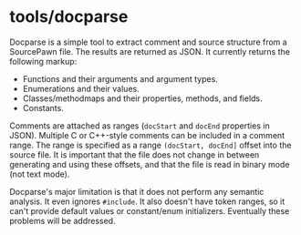 tools/docparse
==============

Docparse is a simple tool to extract comment and source structure from a SourcePawn file. The results are returned as JSON. It currently returns the following markup:
 - Functions and their arguments and argument types.
 - Enumerations and their values.
 - Classes/methodmaps and their properties, methods, and fields.
 - Constants.

Comments are attached as ranges (`docStart` and `docEnd` properties in JSON). Multiple C or C++-style comments can be included in a comment range. The range is specified as a range `(docStart, docEnd]` offset into the source file. It is important that the file does not change in between generating and using these offsets, and that the file is read in binary mode (not text mode).

Docparse's major limitation is that it does not perform any semantic analysis. It even ignores `#include`. It also doesn't have token ranges, so it can't provide default values or constant/enum initializers. Eventually these problems will be addressed.
